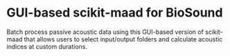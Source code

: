 # GUI-based scikit-maad for BioSound
Batch process passive acoustic data using this GUI-based version of scikit-maad that allows users to select input/output folders and calculate acoustic indices at custom durations. 
